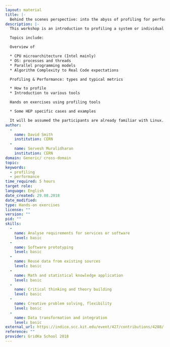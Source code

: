 ```yaml
---
layout: material
title: |-
  Behind the scenes perspective: into the abyss of profiling for performance
description: |-
  This workshop is an introduction to profiling a system or individual programs. We will concentrate on profiling to understand aspects of program performance. All discussion and examples are presented with Linux in mind, and some Intel specific information will be given.

  Topics include:

  Overview of

  * CPU microarchitecture (Intel mainly)
  * OS: processes and threads
  * Parallel programming models
  * Algorithm Complexity to Real Code expectations

  Profiling & Performance: types and typical metrics

  * How to profile
  * Introduction to various tools

  Hands on exercises using profiling tools

  * Some HEP specific cases and examples

  It will be assumed the participants are already familiar with Linux. The application level portion of the profiling exercises will be done with C or C++ programs.
author: 
  - 
    name: David Smith
    institution: CERN
  - 
    name: Servesh Muralidharan
    institution: CERN
domain: Generic/ cross-domain
topic: 
keywords: 
  - profiling
  - performance
time_required: 5 hours
target role: 
language: English
date_created: 29.08.2018
date_modified: 
type: Hands-on exercises
license: ""
version: ""
pid: ""
skills: 
  - 
    name: Analyse requirements for services or software
    level: basic
  - 
    name: Software prototyping
    level: basic
  - 
    name: Reuse data from existing sources
    level: basic
  - 
    name: Math and statistical knowledge application
    level: basic
  - 
    name: Critical thinking and theory building
    level: basic
  - 
    name: Creative problem solving, flexibility
    level: basic
  - 
    name: Data transformation and integration
    level: basic
external_url: https://indico.scc.kit.edu/event/427/contributions/4288/
reference: ""
provider: GridKa School 2018
---
```

